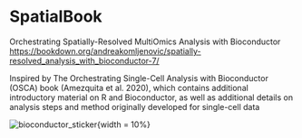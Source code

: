 # SpatialBook

Orchestrating Spatially-Resolved MultiOmics Analysis with Bioconductor 
https://bookdown.org/andreakomljenovic/spatially-resolved_analysis_with_bioconductor-7/

Inspired by The Orchestrating Single-Cell Analysis with Bioconductor (OSCA) book (Amezquita et al. 2020), which contains additional introductory material on R and Bioconductor, as well as additional details on analysis steps and method originally developed for single-cell data


![bioconductor_sticker](https://github.com/wirawara/SpatialBook/assets/14986121/229a6e37-443e-4c18-9689-db8065df5b29){width = 10%}

